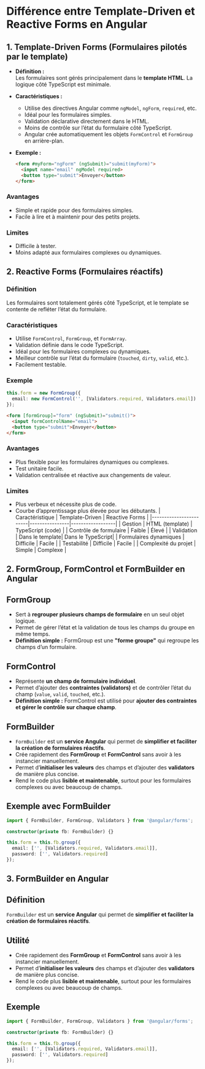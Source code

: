 # Différence entre Template-Driven et Reactive Forms en Angular

## 1. Template-Driven Forms (Formulaires pilotés par le template)

- **Définition :**  
  Les formulaires sont gérés principalement dans le **template HTML**. La logique côté TypeScript est minimale.

- **Caractéristiques :**  
  - Utilise des directives Angular comme `ngModel`, `ngForm`, `required`, etc.  
  - Idéal pour les formulaires simples.  
  - Validation déclarative directement dans le HTML.  
  - Moins de contrôle sur l’état du formulaire côté TypeScript.  
  - Angular crée automatiquement les objets `FormControl` et `FormGroup` en arrière-plan.

- **Exemple :**  
  ```html
  <form #myForm="ngForm" (ngSubmit)="submit(myForm)">
    <input name="email" ngModel required>
    <button type="submit">Envoyer</button>
  </form>
  ```
### Avantages

- Simple et rapide pour des formulaires simples.  
- Facile à lire et à maintenir pour des petits projets.  

### Limites

- Difficile à tester.  
- Moins adapté aux formulaires complexes ou dynamiques.
## 2. Reactive Forms (Formulaires réactifs)

### Définition
Les formulaires sont totalement gérés côté TypeScript, et le template se contente de refléter l’état du formulaire.

### Caractéristiques
- Utilise `FormControl`, `FormGroup`, et `FormArray`.  
- Validation définie dans le code TypeScript.  
- Idéal pour les formulaires complexes ou dynamiques.  
- Meilleur contrôle sur l’état du formulaire (`touched`, `dirty`, `valid`, etc.).  
- Facilement testable.  

### Exemple
```ts
this.form = new FormGroup({
  email: new FormControl('', [Validators.required, Validators.email])
});
```

```html
<form [formGroup]="form" (ngSubmit)="submit()">
  <input formControlName="email">
  <button type="submit">Envoyer</button>
</form>
```
### Avantages

- Plus flexible pour les formulaires dynamiques ou complexes.  
- Test unitaire facile.  
- Validation centralisée et réactive aux changements de valeur.  

### Limites

- Plus verbeux et nécessite plus de code.  
- Courbe d’apprentissage plus élevée pour les débutants.
| Caractéristique        | Template-Driven  | Reactive Forms     |
|------------------------|----------------|------------------|
| Gestion                | HTML (template) | TypeScript (code) |
| Contrôle de formulaire | Faible          | Élevé             |
| Validation             | Dans le template| Dans le TypeScript|
| Formulaires dynamiques | Difficile       | Facile            |
| Testabilité            | Difficile       | Facile            |
| Complexité du projet   | Simple          | Complexe          |

## 2. FormGroup, FormControl et FormBuilder en Angular

## FormGroup
- Sert à **regrouper plusieurs champs de formulaire** en un seul objet logique.  
- Permet de gérer l’état et la validation de tous les champs du groupe en même temps.  
- **Définition simple :** FormGroup est une **"forme groupe"** qui regroupe les champs d’un formulaire.

## FormControl
- Représente **un champ de formulaire individuel**.  
- Permet d’ajouter des **contraintes (validators)** et de contrôler l’état du champ (`value`, `valid`, `touched`, etc.).  
- **Définition simple :** FormControl est utilisé pour **ajouter des contraintes et gérer le contrôle sur chaque champ**.

## FormBuilder
- `FormBuilder` est un **service Angular** qui permet de **simplifier et faciliter la création de formulaires réactifs**.  
- Crée rapidement des **FormGroup** et **FormControl** sans avoir à les instancier manuellement.  
- Permet d’**initialiser les valeurs** des champs et d’ajouter des **validators** de manière plus concise.  
- Rend le code plus **lisible et maintenable**, surtout pour les formulaires complexes ou avec beaucoup de champs.

## Exemple avec FormBuilder
```ts
import { FormBuilder, FormGroup, Validators } from '@angular/forms';

constructor(private fb: FormBuilder) {}

this.form = this.fb.group({
  email: ['', [Validators.required, Validators.email]],
  password: ['', Validators.required]
});
```
## 3. FormBuilder en Angular

## Définition
`FormBuilder` est un **service Angular** qui permet de **simplifier et faciliter la création de formulaires réactifs**.  

## Utilité
- Crée rapidement des **FormGroup** et **FormControl** sans avoir à les instancier manuellement.  
- Permet d’**initialiser les valeurs** des champs et d’ajouter des **validators** de manière plus concise.  
- Rend le code plus **lisible et maintenable**, surtout pour les formulaires complexes ou avec beaucoup de champs.

## Exemple
```ts
import { FormBuilder, FormGroup, Validators } from '@angular/forms';

constructor(private fb: FormBuilder) {}

this.form = this.fb.group({
  email: ['', [Validators.required, Validators.email]],
  password: ['', Validators.required]
});
```


